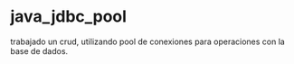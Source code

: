 # java_jdbc_pool
trabajado un crud, utilizando pool de conexiones para operaciones con la base de dados. 
